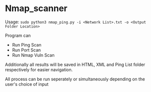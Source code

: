 # Nmap_scanner


Usage:
      `sudo python3 nmap_ping.py -i <Network List>.txt -o <Output Folder Location>`
      
Program can 
  - Run Ping Scan 
  - Run Port Scan
  - Run Nmap Vuln Scan

Additionally all results will be saved in HTML, XML and Ping List folder respectively for easier navigation.

All process can be run seperately or simultaneously depending on the user's choice of input
